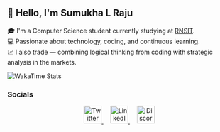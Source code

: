 ## 👋 Hello, I'm Sumukha L Raju

🎓 I'm a Computer Science student currently studying at [RNSIT](https://www.rnsit.ac.in/).  
💻 Passionate about technology, coding, and continuous learning.  
📈 I also trade — combining logical thinking from coding with strategic analysis in the markets.

![WakaTime Stats](https://github-readme-stats.vercel.app/api/wakatime?username=sumukhalraju&layout=compact&theme=react&hide_border=true&bg_color=0D1117&v=2)


### Socials

<p align="center">
  <a href="https://twitter.com/thenameisaquila" target="_blank">
    <img src="https://cdn.jsdelivr.net/gh/devicons/devicon/icons/twitter/twitter-original.svg" width="40" alt="Twitter" />
  </a>
  &nbsp;&nbsp;&nbsp;
  <a href="https://www.linkedin.com/in/sumukhalraju/" target="_blank">
    <img src="https://cdn.jsdelivr.net/gh/devicons/devicon/icons/linkedin/linkedin-original.svg" width="40" alt="LinkedIn" />
  </a>
  &nbsp;&nbsp;&nbsp;
  <a href="https://discord.com/users/711584714867081238" target="_blank">
    <img src="https://cdn.jsdelivr.net/gh/devicons/devicon/icons/discord/discord-original.svg" width="40" alt="Discord" />
  </a>
</p>
